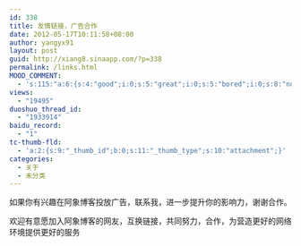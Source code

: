 ```yaml
---
id: 338
title: 友情链接，广告合作
date: 2012-05-17T10:11:58+08:00
author: yangyx91
layout: post
guid: http://xiang8.sinaapp.com/?p=338
permalink: /links.html
MOOD_COMMENT:
  - 's:115:"a:6:{s:4:"good";i:0;s:5:"great";i:0;s:5:"bored";i:0;s:8:"nonsense";i:0;s:13:"notunderstand";i:0;s:7:"passing";i:0;}";'
views:
  - "19495"
duoshuo_thread_id:
  - "1933914"
baidu_record:
  - "1"
tc-thumb-fld:
  - 'a:2:{s:9:"_thumb_id";b:0;s:11:"_thumb_type";s:10:"attachment";}'
categories:
  - 关于
  - 未分类
---
```

如果你有兴趣在阿象博客投放广告，联系我，进一步提升你的影响力，谢谢合作。

欢迎有意愿加入阿象博客的网友，互换链接，共同努力，合作，为营造更好的网络环境提供更好的服务